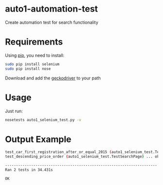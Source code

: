 # auto1-automation-test
Create automation test for search functionality

# Requirements
Using [pip](https://pip.pypa.io/en/stable/installing/), you need to install:
```bash
sudo pip install selenium
sudo pip install nose
```
Download and add the [geckodriver](https://github.com/mozilla/geckodriver/releases) to your path

# Usage
Just run:

```bash
nosetests auto1_selenium_test.py -v
```

# Output Example

```bash
test_car_first_registration_after_or_equal_2015 (auto1_selenium_test.TestSearchPage) ... ok
test_descending_price_order (auto1_selenium_test.TestSearchPage) ... ok

----------------------------------------------------------------------
Ran 2 tests in 34.431s

OK
```

